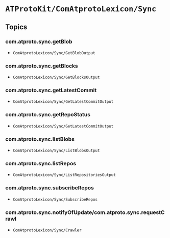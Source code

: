 # ``ATProtoKit/ComAtprotoLexicon/Sync``

## Topics

### com.atproto.sync.getBlob

- ``ComAtprotoLexicon/Sync/GetBlobOutput``

### com.atproto.sync.getBlocks

- ``ComAtprotoLexicon/Sync/GetBlocksOutput``

### com.atproto.sync.getLatestCommit

- ``ComAtprotoLexicon/Sync/GetLatestCommitOutput``

### com.atproto.sync.getRepoStatus

- ``ComAtprotoLexicon/Sync/GetLatestCommitOutput``

### com.atproto.sync.listBlobs

- ``ComAtprotoLexicon/Sync/ListBlobsOutput``

### com.atproto.sync.listRepos

- ``ComAtprotoLexicon/Sync/ListRepositoriesOutput``

### com.atproto.sync.subscribeRepos

- ``ComAtprotoLexicon/Sync/SubscribeRepos``

### com.atproto.sync.notifyOfUpdate/com.atproto.sync.requestCrawl

- ``ComAtprotoLexicon/Sync/Crawler``
